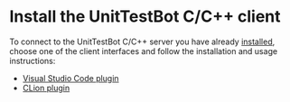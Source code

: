 # Install the UnitTestBot C/C++ client

To connect to the UnitTestBot C/C++ server you have already [installed](https://github.com/olganaumenko/UTBotCPPWiki_test/wiki/install-server),
choose one of the client interfaces and follow the installation and usage instructions:

* [Visual Studio Code plugin](vscode-overall)
* [CLion plugin](clion-overall)
